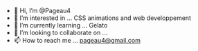- 👋 Hi, I’m @Pageau4
- 👀 I’m interested in ... CSS animations and web developpement
- 🌱 I’m currently learning ... Gelato
- 💞️ I’m looking to collaborate on ...
- 📫 How to reach me ... pageau4@gmail.com

<!---
Pageau4/Pageau4 is a ✨ special ✨ repository because its `README.md` (this file) appears on your GitHub profile.
You can click the Preview link to take a look at your changes.
--->
